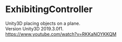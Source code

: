 # ExhibitingController
Unity3D placing objects on a plane.  
Version Unity3D 2019.3.0f1.  
https://www.youtube.com/watch?v=RKKaNOYKKQM

